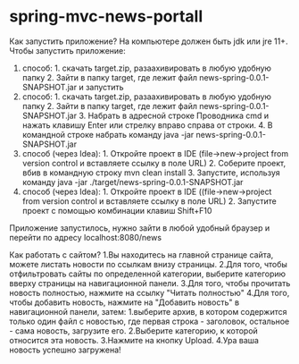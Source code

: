 # spring-mvc-news-portall

Как запустить приложение?
На компьютере должен быть jdk или jre 11+.
Чтобы запустить приложение:
1. способ:
        1. скачать target.zip, разаахивировать в любую удобную папку
        2. Зайти в папку target, где лежит файл news-spring-0.0.1-SNAPSHOT.jar и запустить
2. способ:
        1. скачать target.zip, разаахивировать в любую удобную папку
        2. Зайти в папку target, где лежит файл news-spring-0.0.1-SNAPSHOT.jar
        3. Набрать в адресной строке Проводника cmd и нажать клавишу Enter или стрелку вправо справа от строки.
        4. В командной строке набрать команду java -jar news-spring-0.0.1-SNAPSHOT.jar
3. способ (через Idea):
        1. Откройте проект в IDE (file->new->project from version control и вставляете ссылку в поле URL)
        2. Соберите проект, вбив в командную строку mvn clean install
        3. Запустите, используя команду java -jar ./target/news-spring-0.0.1-SNAPSHOT.jar
4. способ (через Idea):
        1. Откройте проект в IDE ((file->new->project from version control и вставляете ссылку в поле URL)
        2. Запустите проект с помощью комбинации клавиш Shift+F10
  
  
Приложение запустилось, нужно зайти в любой удобный браузер и перейти по адресу 
localhost:8080/news


Как работать с сайтом?
1.Вы находитесь на главной странице сайта, можете листать новости по ссылкам внизу страницы.
2.Для того, чтобы отфильтровать сайты по определенной категории, выберите категорию вверху страницы на навигационной панели.
3.Для того, чтобы прочитать новость полностью, нажмите на ссылку "Читать полностью"
4.Для того, чтобы добавить новость, нажмите на "Добавить новость" в навигационной панели, затем: 
    1.выберите архив,
      в котором содержится только один файл с новостью, где первая строка - заголовок, остальное - сама новость, загрузите его.
    2.Выберите категорию, к которой относится эта новость.
    3.Нажмите на кнопку Upload.
    4.Ура ваша новость успешно загружена!
